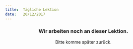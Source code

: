 ```yaml
---
title:  Tägliche Lektion
date:   20/12/2017
---
```


### <center>Wir arbeiten noch an dieser Lektion.</center>
<center>Bitte komme später zurück.</center>